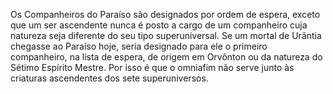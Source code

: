 ﻿Os Companheiros do Paraíso são designados por ordem de espera, exceto que um ser ascendente nunca é posto a cargo de um companheiro cuja natureza seja diferente do seu tipo superuniversal. Se um mortal de Urântia chegasse ao Paraíso hoje, seria designado para ele o primeiro companheiro, na lista de espera, de origem em Orvônton ou da natureza do Sétimo Espírito Mestre. Por isso é que o omniafim não serve junto às criaturas ascendentes dos sete superuniversos.